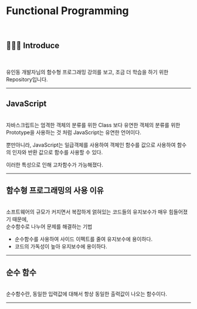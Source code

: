 # Functional Programming

<br />

## 🧑🏻‍💻 Introduce

<br />

유인동 개발자님의 함수형 프로그래밍 강의를 보고, 조금 더 학습을 하기 위한 Repository입니다.

---

## JavaScript

<br />
자바스크립트는 엄격한 객체의 분류를 위한 Class 보다 유연한 객체의 분류를 위한 Prototype을 사용하는 것 처럼 JavaScript는 유연한 언어이다.

뿐만아니라, JavaScript는 일급객체를 사용하여 객체인 함수를 값으로 사용하여 함수의 인자와 반환 값으로 함수를 사용할 수 있다.

이러한 특성으로 인해 고차함수가 가능해졌다.

---

## 함수형 프로그래밍의 사용 이유

<br />
소프트웨어의 규모가 커지면서 복잡하게 얽혀있는 코드들의 유지보수가 매우 힘들어졌기 때문에,<br /> 순수함수로 나누어 문제를 해결하는 기법

- 순수함수를 사용하여 사이드 이펙트를 줄여 유지보수에 용이하다.
- 코드의 가독성이 높아 유지보수에 용이하다.

---

## 순수 함수

<br />
순수함수란, 동일한 입력값에 대해서 항상 동일한 출력값이 나오는 함수이다.

---
